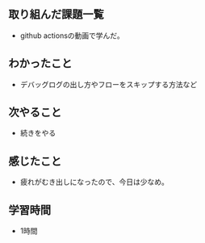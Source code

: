 ## 取り組んだ課題一覧
- github actionsの動画で学んだ。

## わかったこと
- デバッグログの出し方やフローをスキップする方法など

## 次やること
- 続きをやる

## 感じたこと
- 疲れがむき出しになったので、今日は少なめ。

## 学習時間
- 1時間
